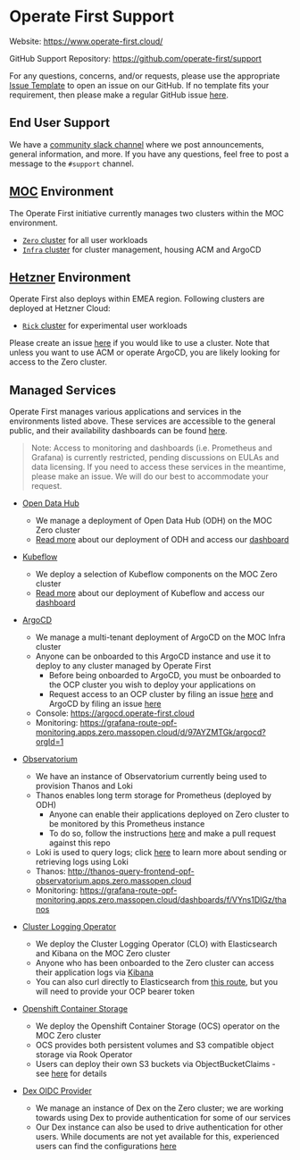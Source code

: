 # Operate First Support

Website:  https://www.operate-first.cloud/

GitHub Support Repository: https://github.com/operate-first/support

For any questions, concerns, and/or requests, please use the appropriate [Issue Template][1] to open an issue on our GitHub. If no template fits your requirement, then please make a regular GitHub issue [here][2].

## End User Support

We have a [community slack channel](https://join.slack.com/t/operatefirst/shared_invite/zt-o2gn4wn8-O39g7sthTAuPCvaCNRnLww) where we post announcements, general information, and more. If you have any questions, feel free to post a message to the `#support` channel.

## [MOC][14] Environment

The Operate First initiative currently manages two clusters within the MOC environment.

- [`Zero` cluster][zero] for all user workloads
- [`Infra` cluster][infra] for cluster management, housing ACM and ArgoCD

## [Hetzner][23] Environment

Operate First also deploys within EMEA region. Following clusters are deployed at Hetzner Cloud:

- [`Rick` cluster][rick] for experimental user workloads

Please create an issue [here][3] if you would like to use a cluster. Note that unless you want to use ACM or operate ArgoCD, you are likely looking for access to the Zero cluster.

## Managed Services

Operate First manages various applications and services in the environments listed above. These services are accessible to the general public, and their availability dashboards can be found [here][22].

> Note: Access to monitoring and dashboards (i.e. Prometheus and Grafana) is currently restricted, pending discussions on EULAs and data licensing. If you need to access these services in the meantime, please make an issue. We will do our best to accommodate your request.

* [Open Data Hub][15]
    * We manage a deployment of Open Data Hub (ODH) on the MOC Zero cluster
    * [Read more](4) about our deployment of ODH and access our [dashboard](https://odh.operate-first.cloud/)

* [Kubeflow][16]
    * We deploy a selection of Kubeflow components on the MOC Zero cluster
    * [Read more](5) about our deployment of Kubeflow and access our [dashboard](http://istio-ingressgateway-istio-system.apps.zero.massopen.cloud/)

* [ArgoCD][17]
    * We manage a multi-tenant deployment of ArgoCD on the MOC Infra cluster
    * Anyone can be onboarded to this ArgoCD instance and use it to deploy to any cluster managed by Operate First
        * Before being onboarded to ArgoCD, you must be onboarded to the OCP cluster you wish to deploy your applications on
        * Request access to an OCP cluster by filing an issue [here][6] and ArgoCD by filing an issue [here][7]
    * Console: https://argocd.operate-first.cloud
    * Monitoring: https://grafana-route-opf-monitoring.apps.zero.massopen.cloud/d/97AYZMTGk/argocd?orgId=1

* [Observatorium][18]
    * We have an instance of Observatorium currently being used to provision Thanos and Loki
    * Thanos enables long term storage for Prometheus (deployed by ODH)
        * Anyone can enable their applications deployed on Zero cluster to be monitored by this Prometheus instance
        * To do so, follow the instructions [here][8] and make a pull request against this repo
    * Loki is used to query logs; click [here][9] to learn more about sending or retrieving logs using Loki
    * Thanos: http://thanos-query-frontend-opf-observatorium.apps.zero.massopen.cloud
    * Monitoring: https://grafana-route-opf-monitoring.apps.zero.massopen.cloud/dashboards/f/VYns1DlGz/thanos

* [Cluster Logging Operator][19]
    * We deploy the Cluster Logging Operator (CLO) with Elasticsearch and Kibana on the MOC Zero cluster
    * Anyone who has been onboarded to the Zero cluster can access their application logs via [Kibana](https://kibana-openshift-logging.apps.zero.massopen.cloud/)
    * You can also curl directly to Elasticsearch from [this route](https://elasticsearch-openshift-logging.apps.zero.massopen.cloud), but you will need to provide your OCP bearer token

* [Openshift Container Storage][20]
    * We deploy the Openshift Container Storage (OCS) operator on the MOC Zero cluster
    * OCS provides both persistent volumes and S3 compatible object storage via Rook Operator
    * Users can deploy their own S3 buckets via ObjectBucketClaims - see [here][10] for details

* [Dex OIDC Provider][21]
    * We manage an instance of Dex on the Zero cluster; we are working towards using Dex to provide authentication for some of our services
    * Our Dex instance can also be used to drive authentication for other users. While documents are not yet available for this, experienced users can find the configurations [here][11]

[1]: https://github.com/operate-first/support/issues/new/choose
[2]: https://github.com/operate-first/odh-moc-support/issues
[3]: https://github.com/operate-first/support/issues/new?assignees=&labels=onboarding&template=onboarding_to_cluster.md&title=
[4]: ./docs/odh/README.md
[5]: ./docs/kubeflow/README.md
[6]: https://github.com/operate-first/support/issues/new?assignees=&labels=onboarding&template=onboarding_to_cluster.md&title=
[7]: https://github.com/operate-first/support/issues/new?assignees=&labels=onboarding&template=onboarding_argocd.md&title=
[8]: https://github.com/operate-first/support/blob/main/docs/add_service_monitoring.md
[9]: https://www.operate-first.cloud/users/apps/docs/observatorium/loki/README.md
[10]: https://rook.io/
[11]: https://www.operate-first.cloud/users/support/docs/claiming_object_store.md
[12]: https://github.com/operate-first/apps/blob/master/auth/overlays/moc/zero/dex-cm.yaml
[13]: https://github.com/operate-first/odh-moc-support/issues
[14]: https://massopen.cloud/
[15]: https://opendatahub.io/
[16]: https://www.kubeflow.org/
[17]: https://argoproj.github.io/argo-cd/
[18]: https://github.com/observatorium
[19]: https://docs.openshift.com/container-platform/4.7/logging/cluster-logging.html
[20]: https://www.openshift.com/blog/introducing-openshift-container-storage-4-2
[21]: https://github.com/dexidp/dex
[22]: https://grafana-route-opf-monitoring.apps.zero.massopen.cloud/d/r7WqgaBMk/operatefirst-availability?orgId=1&refresh=1m
[23]: https://www.hetzner.com/

[zero]: https://console-openshift-console.apps.zero.massopen.cloud/
[infra]: https://console-openshift-console.apps.moc-infra.massopen.cloud/
[rick]: https://console-openshift-console.apps.rick.emea.operate-first.cloud/
